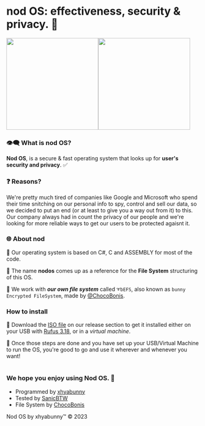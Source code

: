 # nod OS: effectiveness, security & privacy. 🧪

<div style="display:flex">
 <img src="https://user-images.githubusercontent.com/106491722/222940428-aa4c7478-fde0-49ed-977e-03ed85adc3b8.png" height="240px"/>
 <img src="https://github-production-user-asset-6210df.s3.amazonaws.com/106491722/247286214-f99786c9-a70e-47ba-8557-d4577cee8260.png" height="240px"/>
</div>

### 👁‍🗨 What is nod OS?
**Nod OS**, is a secure & fast operating system that looks up for **user's security and privacy**. ✅

### ❓ Reasons?
We're pretty much tired of companies like Google and Microsoft who spend their time snitching on our personal info to spy, control and sell our data, so we decided to put an end (or at least to give you a way out from it) to this.
Our company always had in count the privacy of our people and we're looking for more reliable ways to get our users to be protected agaisnt it.

### 🌐 About nod
🔹 Our operating system is based on C#, C and ASSEMBLY for most of the code.

🔹 The name **nodos** comes up as a reference for the **File System** structuring of this OS.

🔹 We work with ***our own file system*** called ``➰bEFS``, also known as ``bunny Encrypted FileSystem``, made by [@ChocoBonis](https://github.com/ChocoBonis).

### How to install
🔹 Download the [ISO file]() on our release section to get it installed either on your USB with [Rufus 3.18](https://github.com/pbatard/rufus/releases/download/v3.18/rufus-3.18.exe), or in a *virtual machine*.

🔹 Once those steps are done and you have set up your USB/Virtual Machine to run the OS, you're good to go and use it wherever and whenever you want!

#
### We hope you enjoy using Nod OS. 💝
- Programmed by [xhyabunny](https://github.com/xhyabunny)
- Tested by [SanicBTW](https://github.com/SanicBTW)
- File System by [ChocoBonis](https://github.com/ChocoBonis)

Nod OS by xhyabunny™ © 2023
